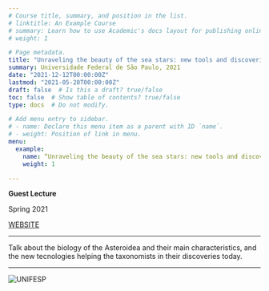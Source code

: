 ```yaml
---
# Course title, summary, and position in the list.
# linktitle: An Example Course
# summary: Learn how to use Academic's docs layout for publishing online courses, software documentation, and tutorials.
# weight: 1

# Page metadata.
title: "Unraveling the beauty of the sea stars: new tools and discoveries"
summary: Universidade Federal de São Paulo, 2021
date: "2021-12-12T00:00:00Z"
lastmod: "2021-05-20T00:00:00Z"
draft: false  # Is this a draft? true/false
toc: false  # Show table of contents? true/false
type: docs  # Do not modify.

# Add menu entry to sidebar.
# - name: Declare this menu item as a parent with ID `name`.
# - weight: Position of link in menu.
menu:
  example:
    name: “Unraveling the beauty of the sea stars: new tools and discoveries”
    weight: 1

---
```

**Guest Lecture**

Spring 2021

[WEBSITE](https://www.unifesp.br/edicao-atual-entreteses/item/3916-instituto-de-saude-e-sociedade-e-instituto-do-mar)

---

Talk about the biology of the Asteroidea and their main characteristics, and the new tecnologies helping the taxonomists in their discoveries today. 

---

![UNIFESP](https://raw.githubusercontent.com/rosanafcunha/rosanafcunha/master/static/media/unifesp.png "unifesp")
